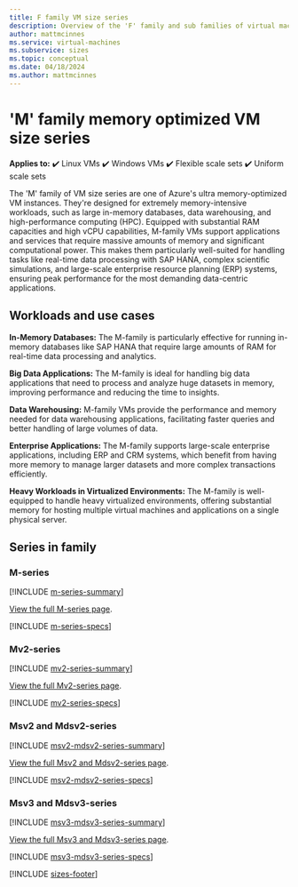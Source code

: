 ```yaml
---
title: F family VM size series
description: Overview of the 'F' family and sub families of virtual machine sizes
author: mattmcinnes
ms.service: virtual-machines
ms.subservice: sizes
ms.topic: conceptual
ms.date: 04/18/2024
ms.author: mattmcinnes
---
```


# 'M' family memory optimized VM size series

**Applies to:** :heavy_check_mark: Linux VMs :heavy_check_mark: Windows VMs :heavy_check_mark: Flexible scale sets :heavy_check_mark: Uniform scale sets

The 'M' family of VM size series are one of Azure's ultra memory-optimized VM instances. They're designed for extremely memory-intensive workloads, such as large in-memory databases, data warehousing, and high-performance computing (HPC). Equipped with substantial RAM capacities and high vCPU capabilities, M-family VMs support applications and services that require massive amounts of memory and significant computational power. This makes them particularly well-suited for handling tasks like real-time data processing with SAP HANA, complex scientific simulations, and large-scale enterprise resource planning (ERP) systems, ensuring peak performance for the most demanding data-centric applications.

## Workloads and use cases

**In-Memory Databases:** The M-family is particularly effective for running in-memory databases like SAP HANA that require large amounts of RAM for real-time data processing and analytics.

**Big Data Applications:** The M-family is ideal for handling big data applications that need to process and analyze huge datasets in memory, improving performance and reducing the time to insights.

**Data Warehousing:** M-family VMs provide the performance and memory needed for data warehousing applications, facilitating faster queries and better handling of large volumes of data.

**Enterprise Applications:** The M-family supports large-scale enterprise applications, including ERP and CRM systems, which benefit from having more memory to manage larger datasets and more complex transactions efficiently.

**Heavy Workloads in Virtualized Environments:** The M-family is well-equipped to handle heavy virtualized environments, offering substantial memory for hosting multiple virtual machines and applications on a single physical server.

## Series in family

### M-series
[!INCLUDE [m-series-summary](./includes/m-series-summary.md)]

[View the full M-series page](../../m-series.md).

[!INCLUDE [m-series-specs](./includes/m-series-specs.md)]


### Mv2-series
[!INCLUDE [mv2-series-summary](./includes/mv2-series-summary.md)]

[View the full Mv2-series page](../../mv2-series.md).

[!INCLUDE [mv2-series-specs](./includes/mv2-series-specs.md)]


### Msv2 and Mdsv2-series
[!INCLUDE [msv2-mdsv2-series-summary](./includes/msv2-mdsv2-series-summary.md)]

[View the full Msv2 and Mdsv2-series page](../../msv2-mdsv2-series.md).

[!INCLUDE [msv2-mdsv2-series-specs](./includes/msv2-mdsv2-series-specs.md)]


### Msv3 and Mdsv3-series
[!INCLUDE [msv3-mdsv3-series-summary](./includes/msv3-mdsv3-series-summary.md)]

[View the full Msv3 and Mdsv3-series page](../../msv3-mdsv3-series.md).

[!INCLUDE [msv3-mdsv3-series-specs](./includes/msv3-mdsv3-series-specs.md)]


[!INCLUDE [sizes-footer](../includes/sizes-footer.md)]
